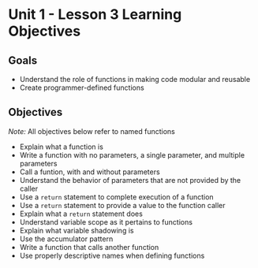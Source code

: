 # Unit 1 - Lesson 3 Learning Objectives

## Goals

- Understand the role of functions in making code modular and reusable
- Create programmer-defined functions

## Objectives

*Note:* All objectives below refer to named functions

- Explain what a function is
- Write a function with no parameters, a single parameter, and multiple parameters
- Call a funtion, with and without parameters
- Understand the behavior of parameters that are not provided by the caller
- Use a `return` statement to complete execution of a function
- Use a `return` statement to provide a value to the function caller
- Explain what a `return` statement does
- Understand variable scope as it pertains to functions
- Explain what variable shadowing is
- Use the accumulator pattern
- Write a function that calls another function
- Use properly descriptive names when defining functions
